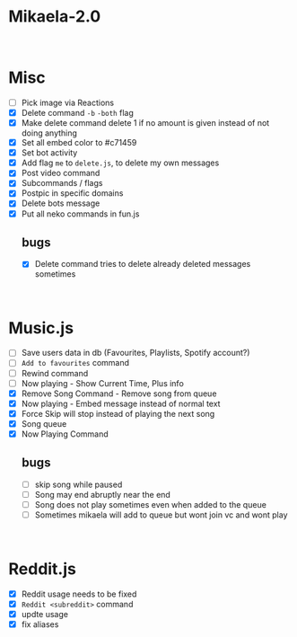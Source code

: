 # Mikaela-2.0

<br>

# Misc
- [ ] Pick image via Reactions
- [x] Delete command `-b` `-both` flag 
- [x] Make delete command delete 1 if no amount is given instead of not doing anything
- [x] Set all embed color to #c71459 
- [x] Set bot activity
- [x] Add flag `me` to `delete.js`, to delete my own messages
- [x] Post video command
- [x] Subcommands / flags
- [x] Postpic in specific domains
- [x] Delete bots message
- [x] Put all neko commands in fun.js
    <br>
    ## bugs
    - [x] Delete command tries to delete already deleted messages sometimes
<br>

# Music.js
- [ ] Save users data in db (Favourites, Playlists, Spotify account?)
- [ ] `Add to favourites` command
- [ ] Rewind command
- [ ] Now playing - Show Current Time, Plus info
- [x] Remove Song Command - Remove song from queue
- [x] Now playing - Embed message instead of normal text
- [x] Force Skip will stop instead of playing the next song
- [x] Song queue
- [x] Now Playing Command
    <br>
    ## bugs
  - [ ] skip song while paused
  - [ ] Song may end abruptly near the end
  - [ ] Song does not play sometimes even when added to the queue
  - [ ] Sometimes mikaela will add to queue but wont join vc and wont play

<br>

# Reddit.js
- [x] Reddit usage needs to be fixed
- [x] `Reddit <subreddit>` command
- [x] updte usage
- [x] fix aliases
